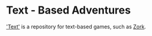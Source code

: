 # Text - Based Adventures

['Text'](https://pixelxii.github.io/text) is a repository for text-based games, such as [Zork](http://www.zorkonline.net).


